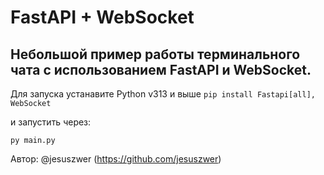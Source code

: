 # FastAPI + WebSocket

## Небольшой пример работы терминального чата с использованием FastAPI и WebSocket.

Для запуска устанавите Python v313 и выше
```pip install Fastapi[all], WebSocket```

и запустить через:
```
py main.py
```


Автор: @jesuszwer (https://github.com/jesuszwer)
